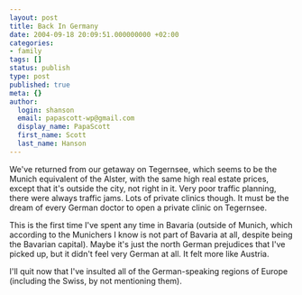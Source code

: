 ```yaml
---
layout: post
title: Back In Germany
date: 2004-09-18 20:09:51.000000000 +02:00
categories:
- family
tags: []
status: publish
type: post
published: true
meta: {}
author:
  login: shanson
  email: papascott-wp@gmail.com
  display_name: PapaScott
  first_name: Scott
  last_name: Hanson
---
```

<p>We've returned from our getaway on Tegernsee, which seems to be the Munich equivalent of the Alster, with the same high real estate prices, except that it's outside the city, not right in it. Very poor traffic planning, there were always traffic jams. Lots of private clinics though. It must be the dream of every German doctor to open a private clinic on Tegernsee.</p>
<p>This is the first time I've spent any time in Bavaria (outside of Munich, which according to the Munichers I know is not part of Bavaria at all, despite being the Bavarian capital). Maybe it's just the north German prejudices that I've picked up, but it didn't feel very German at all. It felt more like Austria.</p>
<p>I'll quit now that I've insulted all of the German-speaking regions of Europe (including the Swiss, by not mentioning them).</p>
